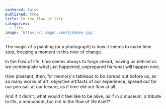 ```yaml
---
centered: false
published: true
title: In the flow of life
categories:
  - life
image: 'https://i.imgur.com/VjAaHvm.jpg'
---
```

The magic of a painting
(or a photograph)
is how it seems
to make time stop,
freezing a moment
in this river of change.

In the flow of life,
time seems always 
to forge ahead,
leaving us behind
as we contemplate
what just happened,
unprepared
for what will happen next.

How pleasant, then,
for memory's tableaus
to be spread out before us,
as so many works of art,
objective artifacts
of our experience,
spread out for our perusal,
at our leisure,
as if time did not flow
at all.

And if it didn't,
what would it feel like 
to be alive,
as if in a museum,
a tribute to life,
a monument,
but not in the flow
of life itself?




